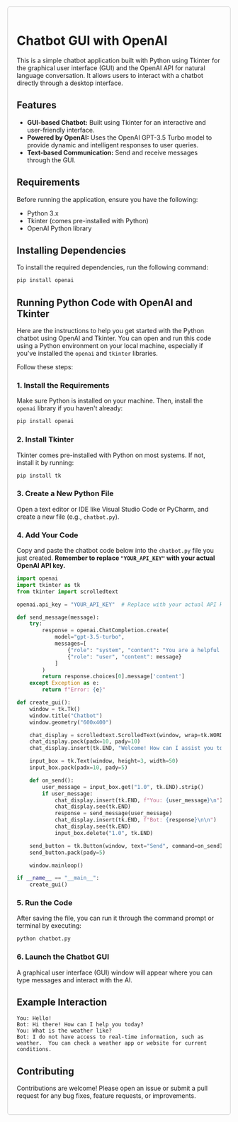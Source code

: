 <div style="border: 1px solid #ccc; padding: 20px; border-radius: 5px;">

# Chatbot GUI with OpenAI

This is a simple chatbot application built with Python using Tkinter for the graphical user interface (GUI) and the OpenAI API for natural language conversation. It allows users to interact with a chatbot directly through a desktop interface.

## Features

*   **GUI-based Chatbot:** Built using Tkinter for an interactive and user-friendly interface.
*   **Powered by OpenAI:** Uses the OpenAI GPT-3.5 Turbo model to provide dynamic and intelligent responses to user queries.
*   **Text-based Communication:** Send and receive messages through the GUI.

## Requirements

Before running the application, ensure you have the following:

*   Python 3.x
*   Tkinter (comes pre-installed with Python)
*   OpenAI Python library

## Installing Dependencies

To install the required dependencies, run the following command:

```bash
pip install openai
````

## Running Python Code with OpenAI and Tkinter

Here are the instructions to help you get started with the Python chatbot using OpenAI and Tkinter. You can open and run this code using a Python environment on your local machine, especially if you've installed the `openai` and `tkinter` libraries.

Follow these steps:

### 1\. Install the Requirements

Make sure Python is installed on your machine. Then, install the `openai` library if you haven't already:

```bash
pip install openai
```

### 2\. Install Tkinter

Tkinter comes pre-installed with Python on most systems. If not, install it by running:

```bash
pip install tk
```

### 3\. Create a New Python File

Open a text editor or IDE like Visual Studio Code or PyCharm, and create a new file (e.g., `chatbot.py`).

### 4\. Add Your Code

Copy and paste the chatbot code below into the `chatbot.py` file you just created.  **Remember to replace `"YOUR_API_KEY"` with your actual OpenAI API key.**

```python
import openai
import tkinter as tk
from tkinter import scrolledtext

openai.api_key = "YOUR_API_KEY"  # Replace with your actual API key

def send_message(message):
    try:
        response = openai.ChatCompletion.create(
            model="gpt-3.5-turbo",
            messages=[
                {"role": "system", "content": "You are a helpful assistant."},
                {"role": "user", "content": message}
            ]
        )
        return response.choices[0].message['content']
    except Exception as e:
        return f"Error: {e}"

def create_gui():
    window = tk.Tk()
    window.title("Chatbot")
    window.geometry("600x400")

    chat_display = scrolledtext.ScrolledText(window, wrap=tk.WORD, width=50, height=20)
    chat_display.pack(padx=10, pady=10)
    chat_display.insert(tk.END, "Welcome! How can I assist you today?\n\n")

    input_box = tk.Text(window, height=3, width=50)
    input_box.pack(padx=10, pady=5)

    def on_send():
        user_message = input_box.get("1.0", tk.END).strip()
        if user_message:
            chat_display.insert(tk.END, f"You: {user_message}\n")
            chat_display.see(tk.END)
            response = send_message(user_message)
            chat_display.insert(tk.END, f"Bot: {response}\n\n")
            chat_display.see(tk.END)
            input_box.delete("1.0", tk.END)

    send_button = tk.Button(window, text="Send", command=on_send)
    send_button.pack(pady=5)

    window.mainloop()

if __name__ == "__main__":
    create_gui()

```

### 5\. Run the Code

After saving the file, you can run it through the command prompt or terminal by executing:

```bash
python chatbot.py
```

### 6\. Launch the Chatbot GUI

A graphical user interface (GUI) window will appear where you can type messages and interact with the AI.

## Example Interaction

```
You: Hello!
Bot: Hi there! How can I help you today?
You: What is the weather like?
Bot: I do not have access to real-time information, such as weather.  You can check a weather app or website for current conditions.
```

## Contributing

Contributions are welcome\! Please open an issue or submit a pull request for any bug fixes, feature requests, or improvements.



